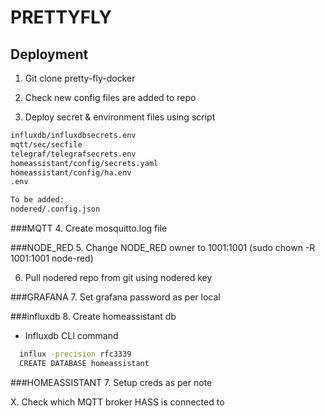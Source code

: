 # PRETTYFLY

## Deployment

1. Git clone pretty-fly-docker

2. Check new config files are added to repo

3. Deploy secret & environment files using script

```bash
influxdb/influxdbsecrets.env
mqtt/sec/secfile
telegraf/telegrafsecrets.env
homeassistant/config/secrets.yaml
homeassistant/config/ha.env
.env

To be added:
nodered/.config.json
```
###MQTT
4. Create mosquitto.log file

###NODE_RED
5. Change NODE_RED owner to 1001:1001 (sudo chown -R 1001:1001 node-red)

6. Pull nodered repo from git using nodered key

###GRAFANA
7. Set grafana password as per local

###influxdb
8. Create homeassistant db
  - Influxdb CLI command
```bash
  influx -precision rfc3339
  CREATE DATABASE homeassistant
```

###HOMEASSISTANT
7. Setup creds as per note




X. Check which MQTT broker HASS is connected to
